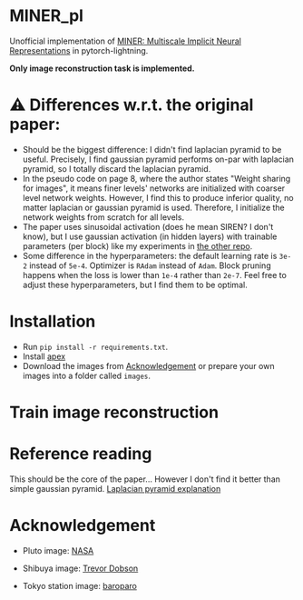 # MINER_pl
Unofficial implementation of [MINER: Multiscale Implicit Neural Representations](https://arxiv.org/pdf/2202.03532.pdf) in pytorch-lightning.

**Only image reconstruction task is implemented.**

# :warning: Differences w.r.t. the original paper:
*  Should be the biggest difference: I didn't find laplacian pyramid to be useful. Precisely, I find gaussian pyramid performs on-par with laplacian pyramid, so I totally discard the laplacian pyramid.
*  In the pseudo code on page 8, where the author states "Weight sharing for images", it means finer levels' networks are initialized with coarser level network weights. However, I find this to produce inferior quality, no matter laplacian or gaussian pyramid is used. Therefore, I initialize the network weights from scratch for all levels.
*  The paper uses sinusoidal activation (does he mean SIREN? I don't know), but I use gaussian activation (in hidden layers) with trainable parameters (per block) like my experiments in [the other repo](https://github.com/kwea123/Coordinate-MLPs).
*  Some difference in the hyperparameters: the default learning rate is `3e-2` instead of `5e-4`. Optimizer is `RAdam` instead of `Adam`. Block pruning happens when the loss is lower than `1e-4` rather than `2e-7`. Feel free to adjust these hyperparameters, but I find them to be optimal. 

# Installation

*  Run `pip install -r requirements.txt`.
*  Install [apex](https://github.com/NVIDIA/apex#linux)
*  Download the images from [Acknowledgement](#acknowledgement) or prepare your own images into a folder called `images`.

# Train image reconstruction


# Reference reading

This should be the core of the paper... However I don't find it better than simple gaussian pyramid.
[Laplacian pyramid explanation](https://paperswithcode.com/method/laplacian-pyramid)

# Acknowledgement

*  Pluto image: [NASA](https://solarsystem.nasa.gov/resources/933/true-colors-of-pluto/?category=planets/dwarf-planets_pluto)

*  Shibuya image: [Trevor Dobson](https://www.flickr.com/photos/trevor_dobson_inefekt69/29314390837)

*  Tokyo station image: [baroparo](https://pixabay.com/photos/tokyo-station-tokyo-station-japan-641769/?download)